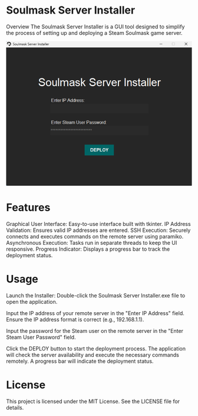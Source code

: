 # Soulmask Server Installer
Overview
The Soulmask Server Installer is a GUI tool designed to simplify the process of setting up and deploying a Steam Soulmask game server.

![Soulmask Preview](Assets/preview.png)

# Features
Graphical User Interface: Easy-to-use interface built with tkinter.
IP Address Validation: Ensures valid IP addresses are entered.
SSH Execution: Securely connects and executes commands on the remote server using paramiko.
Asynchronous Execution: Tasks run in separate threads to keep the UI responsive.
Progress Indicator: Displays a progress bar to track the deployment status.

# Usage
Launch the Installer: Double-click the Soulmask Server Installer.exe file to open the application.

Input the IP address of your remote server in the "Enter IP Address" field.
Ensure the IP address format is correct (e.g., 192.168.1.1).

Input the password for the Steam user on the remote server in the "Enter Steam User Password" field.

Click the DEPLOY button to start the deployment process.
The application will check the server availability and execute the necessary commands remotely.
A progress bar will indicate the deployment status.

# License
This project is licensed under the MIT License. See the LICENSE file for details.






